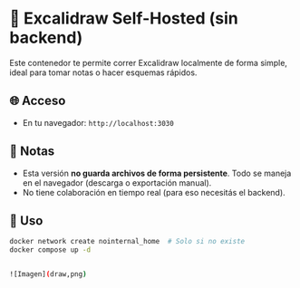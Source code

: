 # 📝 Excalidraw Self-Hosted (sin backend)

Este contenedor te permite correr Excalidraw localmente de forma simple, ideal para tomar notas o hacer esquemas rápidos.

## 🌐 Acceso

- En tu navegador: `http://localhost:3030`

## 🧠 Notas

- Esta versión **no guarda archivos de forma persistente**. Todo se maneja en el navegador (descarga o exportación manual).
- No tiene colaboración en tiempo real (para eso necesitás el backend).

## 🐳 Uso

```bash
docker network create nointernal_home  # Solo si no existe
docker compose up -d


![Imagen](draw,png)

